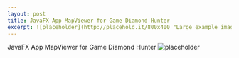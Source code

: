 ```yaml
---
layout: post
title: JavaFX App MapViewer for Game Diamond Hunter
excerpt: ![placeholder](http://placehold.it/800x400 "Large example image")
---
```

JavaFX App MapViewer for Game Diamond Hunter
![placeholder](/images/MapViewer.gif/800x400 "MapViewer")